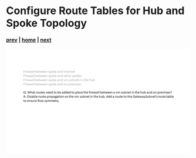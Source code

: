 # Configure Route Tables for Hub and Spoke Topology

#### [prev](./31.md) | [home](../welcome.md) | [next](./01.md)

![slide 32](/png/configure-route-tables-for-hub-and-spoke-topology/32.png)
